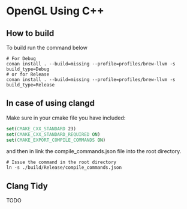 # OpenGL Using C++

## How to build

To build run the command below
```shell
# For Debug
conan install . --build=missing --profile=profiles/brew-llvm -s build_type=Debug
# or for Release
conan install . --build=missing --profile=profiles/brew-llvm -s build_type=Release
```

## In case of using clangd

Make sure in your cmake file you have included:
```cmake
set(CMAKE_CXX_STANDARD 23)
set(CMAKE_CXX_STANDARD_REQUIRED ON)
set(CMAKE_EXPORT_COMPILE_COMMANDS ON)
```
and then in link the compile_commands.json file into the root directory.

```shell
# Issue the command in the root directory
ln -s ./build/Release/compile_commands.json

```

## Clang Tidy
TODO